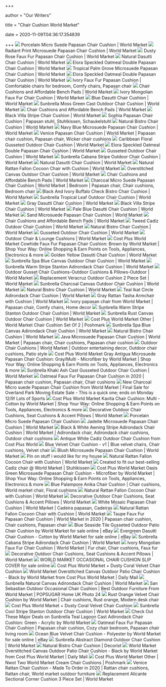 +++
        
author = "Our Writers"
        
title = "Chair Cushion World Market"
        
date = 2020-11-09T04:36:17.354839
        
+++
[ ![](https://ii3.worldmarket.com/fcgi-bin/iipsrv.fcgi?FIF=/images/worldmarket/source/20800_XXX_v1.tif&qlt=50&wid=650&cvt=jpeg)](https://ii3.worldmarket.com/fcgi-bin/iipsrv.fcgi?FIF=/images/worldmarket/source/20800_XXX_v1.tif&qlt=50&wid=650&cvt=jpeg) Porcelain Micro Suede Papasan Chair Cushion | World Market
[ ![](https://ii3.worldmarket.com/fcgi-bin/iipsrv.fcgi?FIF=/images/worldmarket/source/84091_XXX_v1.tif&wid=480&cvt=jpeg)](https://ii3.worldmarket.com/fcgi-bin/iipsrv.fcgi?FIF=/images/worldmarket/source/84091_XXX_v1.tif&wid=480&cvt=jpeg) Radiant Print Microsuede Papasan Chair Cushion | World Market
[ ![](https://ii3.worldmarket.com/fcgi-bin/iipsrv.fcgi?FIF=/images/worldmarket/source/88239_XXX_v1.tif&qlt=50&wid=650&cvt=jpeg)](https://ii3.worldmarket.com/fcgi-bin/iipsrv.fcgi?FIF=/images/worldmarket/source/88239_XXX_v1.tif&qlt=50&wid=650&cvt=jpeg) Dusty Rose Faux Fur Papasan Chair Cushion | World Market
[ ![](https://ii2.worldmarket.com/fcgi-bin/iipsrv.fcgi?FIF=/images/worldmarket/source/21932_XXX_v1.tif&wid=650&cvt=jpeg)](https://ii2.worldmarket.com/fcgi-bin/iipsrv.fcgi?FIF=/images/worldmarket/source/21932_XXX_v1.tif&wid=650&cvt=jpeg) Natural Dasutti Chair Cushion | World Market
[ ![](https://ii.worldmarket.com/fcgi-bin/iipsrv.fcgi?FIF=/images/worldmarket/source/84090_XXX_v1.tif&wid=480&cvt=jpeg)](https://ii.worldmarket.com/fcgi-bin/iipsrv.fcgi?FIF=/images/worldmarket/source/84090_XXX_v1.tif&wid=480&cvt=jpeg) Elora Speckled Oatmeal Double Papasan Chair Cushion | World Market
[ ![](https://ii.worldmarket.com/fcgi-bin/iipsrv.fcgi?FIF=/images/worldmarket/source/79708_XXX_v1.tif&wid=480&cvt=jpeg)](https://ii.worldmarket.com/fcgi-bin/iipsrv.fcgi?FIF=/images/worldmarket/source/79708_XXX_v1.tif&wid=480&cvt=jpeg) Tropical Palm Grove Microsuede Papasan Chair Cushion | World Market
[ ![](https://ii.worldmarket.com/fcgi-bin/iipsrv.fcgi?FIF=/images/worldmarket/source/84090_XXX_v2.tif&wid=480&cvt=jpeg)](https://ii.worldmarket.com/fcgi-bin/iipsrv.fcgi?FIF=/images/worldmarket/source/84090_XXX_v2.tif&wid=480&cvt=jpeg) Elora Speckled Oatmeal Double Papasan Chair Cushion | World Market
[ ![](https://i.pinimg.com/originals/4a/c7/c4/4ac7c43e7cba963c6db8a7f89326cbdb.jpg)](https://i.pinimg.com/originals/4a/c7/c4/4ac7c43e7cba963c6db8a7f89326cbdb.jpg) Ivory Faux Fur Papasan Cushion | Comfortable chairs for bedroom, Comfy  chairs, Papasan chair
[ ![](https://ii2.worldmarket.com/fcgi-bin/iipsrv.fcgi?FIF=/images/worldmarket/source/91838_XXX_v1.tif&wid=650&cvt=jpeg)](https://ii2.worldmarket.com/fcgi-bin/iipsrv.fcgi?FIF=/images/worldmarket/source/91838_XXX_v1.tif&wid=650&cvt=jpeg) Chair Cushions and Affordable Bench Pads | World Market
[ ![](https://ii3.worldmarket.com/fcgi-bin/iipsrv.fcgi?FIF=/images/worldmarket/source/68237_XXX_v1.tif&wid=650&cvt=jpeg)](https://ii3.worldmarket.com/fcgi-bin/iipsrv.fcgi?FIF=/images/worldmarket/source/68237_XXX_v1.tif&wid=650&cvt=jpeg) Ivory Mongolian Faux Fur Chair Cushion | World Market
[ ![](https://ii.worldmarket.com/fcgi-bin/iipsrv.fcgi?FIF=/images/worldmarket/source/23831_XXX_v1.tif&qlt=50&wid=650&cvt=jpeg)](https://ii.worldmarket.com/fcgi-bin/iipsrv.fcgi?FIF=/images/worldmarket/source/23831_XXX_v1.tif&qlt=50&wid=650&cvt=jpeg) Blue Dasutti Chair Cushion | World Market
[ ![](https://ii2.worldmarket.com/fcgi-bin/iipsrv.fcgi?FIF=/images/worldmarket/source/84015_XXX_v1.tif&wid=480&cvt=jpeg)](https://ii2.worldmarket.com/fcgi-bin/iipsrv.fcgi?FIF=/images/worldmarket/source/84015_XXX_v1.tif&wid=480&cvt=jpeg) Sunbrella Moss Green Cast Outdoor Chair Cushion | World Market
[ ![](https://ii2.worldmarket.com/fcgi-bin/iipsrv.fcgi?FIF=/images/worldmarket/source/91820_XXX_v1.tif&wid=650&cvt=jpeg)](https://ii2.worldmarket.com/fcgi-bin/iipsrv.fcgi?FIF=/images/worldmarket/source/91820_XXX_v1.tif&wid=650&cvt=jpeg) Chair Cushions and Affordable Bench Pads | World Market
[ ![](https://ii3.worldmarket.com/fcgi-bin/iipsrv.fcgi?FIF=/images/worldmarket/source/61963_XXX_v1.tif&wid=650&cvt=jpeg)](https://ii3.worldmarket.com/fcgi-bin/iipsrv.fcgi?FIF=/images/worldmarket/source/61963_XXX_v1.tif&wid=650&cvt=jpeg) Black Villa Stripe Chair Cushion | World Market
[ ![](https://i.pinimg.com/originals/73/b3/0d/73b30d168379c1046bb98ca87fa8c51b.jpg)](https://i.pinimg.com/originals/73/b3/0d/73b30d168379c1046bb98ca87fa8c51b.jpg) Sophia Papasan Chair Cushion | Papasan stuhl, Stuhlkissen, Schaukelstuhl
[ ![](https://ii2.worldmarket.com/fcgi-bin/iipsrv.fcgi?FIF=/images/worldmarket/source/29272_XXX_v1.tif&wid=650&cvt=jpeg)](https://ii2.worldmarket.com/fcgi-bin/iipsrv.fcgi?FIF=/images/worldmarket/source/29272_XXX_v1.tif&wid=650&cvt=jpeg) Natural Bistro Chair Cushion | World Market
[ ![](https://ii2.worldmarket.com/fcgi-bin/iipsrv.fcgi?FIF=/images/worldmarket/source/75431_XXX_v1.tif&wid=480&cvt=jpeg)](https://ii2.worldmarket.com/fcgi-bin/iipsrv.fcgi?FIF=/images/worldmarket/source/75431_XXX_v1.tif&wid=480&cvt=jpeg) Navy Blue Microsuede Papasan Chair Cushion | World Market
[ ![](https://i.pinimg.com/originals/3e/db/23/3edb23c2f32c49495665be2c28f430be.jpg)](https://i.pinimg.com/originals/3e/db/23/3edb23c2f32c49495665be2c28f430be.jpg) Venice Papasan Chair Cushion | World Market | Papasan chair cushion,  Papasan chair, Wicker chair cushions
[ ![](https://ii2.worldmarket.com/fcgi-bin/iipsrv.fcgi?FIF=/images/worldmarket/source/56748_XXX_v1.tif&wid=480&cvt=jpeg)](https://ii2.worldmarket.com/fcgi-bin/iipsrv.fcgi?FIF=/images/worldmarket/source/56748_XXX_v1.tif&wid=480&cvt=jpeg) Caribbean Floral Gusseted Outdoor Chair Cushion | World Market
[ ![](https://ii.worldmarket.com/fcgi-bin/iipsrv.fcgi?FIF=/images/worldmarket/source/84090_XXX_v3.tif&wid=480&cvt=jpeg)](https://ii.worldmarket.com/fcgi-bin/iipsrv.fcgi?FIF=/images/worldmarket/source/84090_XXX_v3.tif&wid=480&cvt=jpeg) Elora Speckled Oatmeal Double Papasan Chair Cushion | World Market
[ ![](https://ii3.worldmarket.com/fcgi-bin/iipsrv.fcgi?FIF=/images/worldmarket/source/91855_XXX_v1.tif&wid=650&cvt=jpeg)](https://ii3.worldmarket.com/fcgi-bin/iipsrv.fcgi?FIF=/images/worldmarket/source/91855_XXX_v1.tif&wid=650&cvt=jpeg) Gusseted Outdoor Chair Cushion | World Market
[ ![](https://ii.worldmarket.com/fcgi-bin/iipsrv.fcgi?FIF=/images/worldmarket/source/76876_XXX_v1.tif&wid=650&cvt=jpeg)](https://ii.worldmarket.com/fcgi-bin/iipsrv.fcgi?FIF=/images/worldmarket/source/76876_XXX_v1.tif&wid=650&cvt=jpeg) Sunbrella Cabana Stripe Outdoor Chair Cushion | World Market
[ ![](https://ii2.worldmarket.com/fcgi-bin/iipsrv.fcgi?FIF=/images/worldmarket/source/21932_XXX_v2.tif&wid=480&cvt=jpeg)](https://ii2.worldmarket.com/fcgi-bin/iipsrv.fcgi?FIF=/images/worldmarket/source/21932_XXX_v2.tif&wid=480&cvt=jpeg) Natural Dasutti Chair Cushion | World Market
[ ![](https://ii3.worldmarket.com/fcgi-bin/iipsrv.fcgi?FIF=/images/worldmarket/source/74813_XXX_v1.tif&wid=650&cvt=jpeg)](https://ii3.worldmarket.com/fcgi-bin/iipsrv.fcgi?FIF=/images/worldmarket/source/74813_XXX_v1.tif&wid=650&cvt=jpeg) Natural Rattan Fallon Cocoon Chair with Cushion | World Market
[ ![](https://ii2.worldmarket.com/fcgi-bin/iipsrv.fcgi?FIF=/images/worldmarket/source/91847_XXX_v1.tif&wid=650&cvt=jpeg)](https://ii2.worldmarket.com/fcgi-bin/iipsrv.fcgi?FIF=/images/worldmarket/source/91847_XXX_v1.tif&wid=650&cvt=jpeg) Overstitched Canvas Outdoor Chair Cushion | World Market
[ ![](https://ii3.worldmarket.com/fcgi-bin/iipsrv.fcgi?FIF=/images/worldmarket/source/95964_XXX_v1.tif&qlt=50&wid=392&cvt=jpeg)](https://ii3.worldmarket.com/fcgi-bin/iipsrv.fcgi?FIF=/images/worldmarket/source/95964_XXX_v1.tif&qlt=50&wid=392&cvt=jpeg) Chair Cushions and Affordable Bench Pads | World Market
[ ![](https://i.pinimg.com/originals/57/29/f9/5729f927790bca01c049e1808bacb06f.jpg)](https://i.pinimg.com/originals/57/29/f9/5729f927790bca01c049e1808bacb06f.jpg) Charcoal Micro Suede Papasan Chair Cushion | World Market | Bedroom |  Papasan chair, Chair cushions, Bedroom chair
[ ![](https://ii3.worldmarket.com/fcgi-bin/iipsrv.fcgi?FIF=/images/worldmarket/source/97443_XXX_v1.tif&wid=480&cvt=jpeg)](https://ii3.worldmarket.com/fcgi-bin/iipsrv.fcgi?FIF=/images/worldmarket/source/97443_XXX_v1.tif&wid=480&cvt=jpeg) Black And Ivory Buffalo Check Bistro Chair Cushion | World Market
[ ![](https://ii3.worldmarket.com/fcgi-bin/iipsrv.fcgi?FIF=/images/worldmarket/source/76874_XXX_v1.tif&wid=480&cvt=jpeg)](https://ii3.worldmarket.com/fcgi-bin/iipsrv.fcgi?FIF=/images/worldmarket/source/76874_XXX_v1.tif&wid=480&cvt=jpeg) Sunbrella Tropical Leaf Outdoor Chair Cushion | World Market
[ ![](https://ii3.worldmarket.com/fcgi-bin/iipsrv.fcgi?FIF=/images/worldmarket/source/75465_XXX_v1.tif&wid=480&cvt=jpeg)](https://ii3.worldmarket.com/fcgi-bin/iipsrv.fcgi?FIF=/images/worldmarket/source/75465_XXX_v1.tif&wid=480&cvt=jpeg) Gray Dasutti Chair Cushion | World Market
[ ![](https://ii3.worldmarket.com/fcgi-bin/iipsrv.fcgi?FIF=/images/worldmarket/source/61963_XXX_v2.tif&wid=480&cvt=jpeg)](https://ii3.worldmarket.com/fcgi-bin/iipsrv.fcgi?FIF=/images/worldmarket/source/61963_XXX_v2.tif&wid=480&cvt=jpeg) Black Villa Stripe Chair Cushion | World Market
[ ![](https://ii.worldmarket.com/fcgi-bin/iipsrv.fcgi?FIF=/images/worldmarket/source/95965_XXX_v1.tif&wid=480&cvt=jpeg)](https://ii.worldmarket.com/fcgi-bin/iipsrv.fcgi?FIF=/images/worldmarket/source/95965_XXX_v1.tif&wid=480&cvt=jpeg) Pale Blue Dasutti Chair Cushion | World Market
[ ![](https://ii2.worldmarket.com/fcgi-bin/iipsrv.fcgi?FIF=/images/worldmarket/source/98979_XXX_v1.tif&wid=480&cvt=jpeg)](https://ii2.worldmarket.com/fcgi-bin/iipsrv.fcgi?FIF=/images/worldmarket/source/98979_XXX_v1.tif&wid=480&cvt=jpeg) Sand Microsuede Papasan Chair Cushion | World Market
[ ![](https://ii2.worldmarket.com/fcgi-bin/iipsrv.fcgi?FIF=/images/worldmarket/source/91826_XXX_v1.tif&wid=650&cvt=jpeg)](https://ii2.worldmarket.com/fcgi-bin/iipsrv.fcgi?FIF=/images/worldmarket/source/91826_XXX_v1.tif&wid=650&cvt=jpeg) Chair Cushions and Affordable Bench Pads | World Market
[ ![](https://ii.worldmarket.com/fcgi-bin/iipsrv.fcgi?FIF=/images/worldmarket/source/91852_green_v1.tif&wid=2000&cvt=jpeg)](https://ii.worldmarket.com/fcgi-bin/iipsrv.fcgi?FIF=/images/worldmarket/source/91852_green_v1.tif&wid=2000&cvt=jpeg) Tweed Cadiz Outdoor Chair Cushion | World Market
[ ![](https://ii3.worldmarket.com/fcgi-bin/iipsrv.fcgi?FIF=/images/worldmarket/source/29272_XXX_v1.tif&wid=650&cvt=jpeg)](https://ii3.worldmarket.com/fcgi-bin/iipsrv.fcgi?FIF=/images/worldmarket/source/29272_XXX_v1.tif&wid=650&cvt=jpeg) Natural Bistro Chair Cushion | World Market
[ ![](https://ii3.worldmarket.com/fcgi-bin/iipsrv.fcgi?FIF=/images/worldmarket/source/91855_natural_v1.tif&wid=2000&cvt=jpeg)](https://ii3.worldmarket.com/fcgi-bin/iipsrv.fcgi?FIF=/images/worldmarket/source/91855_natural_v1.tif&wid=2000&cvt=jpeg) Gusseted Outdoor Chair Cushion | World Market
[ ![](https://ii2.worldmarket.com/fcgi-bin/iipsrv.fcgi?FIF=/images/worldmarket/source/76883_XXX_v1.tif&qlt=50&wid=392&cvt=jpeg)](https://ii2.worldmarket.com/fcgi-bin/iipsrv.fcgi?FIF=/images/worldmarket/source/76883_XXX_v1.tif&qlt=50&wid=392&cvt=jpeg) Outdoor Chair & Lounge Cushions | World Market
[ ![](https://s3.sywcdn.net/getImage?url=https%3A%2F%2Fii.worldmarket.com%2Ffcgi-bin%2Fiipsrv.fcgi%3FFIF%3D%2Fimages%2Fworldmarket%2Fsource%2F46021_XXX_v1.tif%26wid%3D2000%26cvt%3Djpeg&t=Product&w=1500&h=1500&qlt=100&mrg=1&str=1&s=4d918968d73c7f643d62a5822eba9e05)](https://s3.sywcdn.net/getImage?url=https%3A%2F%2Fii.worldmarket.com%2Ffcgi-bin%2Fiipsrv.fcgi%3FFIF%3D%2Fimages%2Fworldmarket%2Fsource%2F46021_XXX_v1.tif%26wid%3D2000%26cvt%3Djpeg&t=Product&w=1500&h=1500&qlt=100&mrg=1&str=1&s=4d918968d73c7f643d62a5822eba9e05) Cost Plus World Market Cowhide Faux Fur Papasan Chair Cushion: Brown by World  Market | Shop Your Way: Online Shopping & Earn Points on Tools, Appliances,  Electronics & more
[ ![](https://ii3.worldmarket.com/fcgi-bin/iipsrv.fcgi?FIF=/images/worldmarket/source/32981_XXX_v1.tif&wid=480&cvt=jpeg)](https://ii3.worldmarket.com/fcgi-bin/iipsrv.fcgi?FIF=/images/worldmarket/source/32981_XXX_v1.tif&wid=480&cvt=jpeg) Golden Yellow Dasutti Chair Cushion | World Market
[ ![](https://ii3.worldmarket.com/fcgi-bin/iipsrv.fcgi?FIF=/images/worldmarket/source/84003_XXX_v1.tif&wid=480&cvt=jpeg)](https://ii3.worldmarket.com/fcgi-bin/iipsrv.fcgi?FIF=/images/worldmarket/source/84003_XXX_v1.tif&wid=480&cvt=jpeg) Sunbrella Spa Blue Canvas Outdoor Chair Cushion | World Market
[ ![](https://ii3.worldmarket.com/fcgi-bin/iipsrv.fcgi?FIF=/images/worldmarket/source/83982_XXX_v1.tif&wid=480&cvt=jpeg)](https://ii3.worldmarket.com/fcgi-bin/iipsrv.fcgi?FIF=/images/worldmarket/source/83982_XXX_v1.tif&wid=480&cvt=jpeg) Sunbrella Warm Stripe Stanton Adirondack Chair Cushion | World Market
[ ![](https://ii3.worldmarket.com/fcgi-bin/iipsrv.fcgi?FIF=/images/worldmarket/source/76906_XXX_v1.tif&qlt=50&wid=392&cvt=jpeg)](https://ii3.worldmarket.com/fcgi-bin/iipsrv.fcgi?FIF=/images/worldmarket/source/76906_XXX_v1.tif&qlt=50&wid=392&cvt=jpeg) Outdoor Gusset Chair Cushions-Outdoor Cushions & Pillows-Outdoor | World  Market
[ ![](https://ii.worldmarket.com/fcgi-bin/iipsrv.fcgi?FIF=/images/worldmarket/source/36656_XXX_v1.tif&wid=480&cvt=jpeg)](https://ii.worldmarket.com/fcgi-bin/iipsrv.fcgi?FIF=/images/worldmarket/source/36656_XXX_v1.tif&wid=480&cvt=jpeg) Replacement Veracruz Outdoor Cushion 2 Piece Set | World Market
[ ![](https://ii2.worldmarket.com/fcgi-bin/iipsrv.fcgi?FIF=/images/worldmarket/source/76884_XXX_v1.tif&wid=650&cvt=jpeg)](https://ii2.worldmarket.com/fcgi-bin/iipsrv.fcgi?FIF=/images/worldmarket/source/76884_XXX_v1.tif&wid=650&cvt=jpeg) Sunbrella Charcoal Canvas Outdoor Chair Cushion | World Market
[ ![](https://ii3.worldmarket.com/fcgi-bin/iipsrv.fcgi?FIF=/images/worldmarket/source/29272_XXX_v3.tif&wid=480&cvt=jpeg)](https://ii3.worldmarket.com/fcgi-bin/iipsrv.fcgi?FIF=/images/worldmarket/source/29272_XXX_v3.tif&wid=480&cvt=jpeg) Natural Bistro Chair Cushion | World Market
[ ![](https://ii2.worldmarket.com/fcgi-bin/iipsrv.fcgi?FIF=/images/worldmarket/source/91876_XXX_v1.tif&wid=480&cvt=jpeg)](https://ii2.worldmarket.com/fcgi-bin/iipsrv.fcgi?FIF=/images/worldmarket/source/91876_XXX_v1.tif&wid=480&cvt=jpeg) Teal Ikat Circle Adirondack Chair Cushion | World Market
[ ![](https://ii.worldmarket.com/fcgi-bin/iipsrv.fcgi?FIF=/images/worldmarket/source/80933_XXX_v1.tif&wid=480&cvt=jpeg)](https://ii.worldmarket.com/fcgi-bin/iipsrv.fcgi?FIF=/images/worldmarket/source/80933_XXX_v1.tif&wid=480&cvt=jpeg) Gray Rattan Tasha Armchair with Cushion | World Market
[ ![](https://i.pinimg.com/originals/f0/c4/2a/f0c42afbe5e39a0bc139b1d41f79d143.jpg)](https://i.pinimg.com/originals/f0/c4/2a/f0c42afbe5e39a0bc139b1d41f79d143.jpg) Ivory papasan chair from World Market | Papasan chair, Comfy chairs, Home  decor
[ ![](https://ii.worldmarket.com/fcgi-bin/iipsrv.fcgi?FIF=/images/worldmarket/source/83983_XXX_v1.tif&wid=480&cvt=jpeg)](https://ii.worldmarket.com/fcgi-bin/iipsrv.fcgi?FIF=/images/worldmarket/source/83983_XXX_v1.tif&wid=480&cvt=jpeg) Sunbrella Warm Stripe Stanton Outdoor Chair Cushion | World Market
[ ![](https://ii2.worldmarket.com/fcgi-bin/iipsrv.fcgi?FIF=/images/worldmarket/source/83969_XXX_v1.tif&wid=480&cvt=jpeg)](https://ii2.worldmarket.com/fcgi-bin/iipsrv.fcgi?FIF=/images/worldmarket/source/83969_XXX_v1.tif&wid=480&cvt=jpeg) Sunbrella Rust Canvas Outdoor Chair Cushion | World Market
[ ![](https://dtpmhvbsmffsz.cloudfront.net/posts/2017/10/08/59da8fa37f0a056e54002880/m_59da8fadf739bc0d06002e9f.jpg)](https://dtpmhvbsmffsz.cloudfront.net/posts/2017/10/08/59da8fa37f0a056e54002880/m_59da8fadf739bc0d06002e9f.jpg) Cost Plus World Market Other | World Market Chair Cushion Set Of 2 |  Poshmark
[ ![](https://ii3.worldmarket.com/fcgi-bin/iipsrv.fcgi?FIF=/images/worldmarket/source/84000_XXX_v1.tif&wid=480&cvt=jpeg)](https://ii3.worldmarket.com/fcgi-bin/iipsrv.fcgi?FIF=/images/worldmarket/source/84000_XXX_v1.tif&wid=480&cvt=jpeg) Sunbrella Spa Blue Canvas Adirondack Chair Cushion | World Market
[ ![](https://res.cloudinary.com/powerreviews/image/upload/c_fill,d_portal-no-product-image_ttlfpi.svg,f_auto,g_auto,h_400,q_auto,w_auto,z_0.5/d_portal-no-product-image_ttlfpi.svg/prod/yhssszwtfwillno85ntx)](https://res.cloudinary.com/powerreviews/image/upload/c_fill,d_portal-no-product-image_ttlfpi.svg,f_auto,g_auto,h_400,q_auto,w_auto,z_0.5/d_portal-no-product-image_ttlfpi.svg/prod/yhssszwtfwillno85ntx) Natural Bistro Chair Cushion | World Market
[ ![](https://i.pinimg.com/originals/07/14/d7/0714d7c1d979a50f7d578e29ffb0a294.jpg)](https://i.pinimg.com/originals/07/14/d7/0714d7c1d979a50f7d578e29ffb0a294.jpg) Java Microsuede Papasan Chair Cushion | World Market | Papasan chair, Chair  cushions, Papasan chair cushion
[ ![](https://i.pinimg.com/originals/43/60/aa/4360aa31bbcdff6610e56af0624ff8be.jpg)](https://i.pinimg.com/originals/43/60/aa/4360aa31bbcdff6610e56af0624ff8be.jpg) Outdoor Chair Cushions | World Market | Outdoor entertaining decor, Outdoor chair  cushions, Patio style
[ ![](https://s1.sywcdn.net/getImage?url=https%3A%2F%2Fii.worldmarket.com%2Ffcgi-bin%2Fiipsrv.fcgi%3FFIF%3D%2Fimages%2Fworldmarket%2Fsource%2F32977_XXX_v1.tif%26wid%3D2000%26cvt%3Djpeg&t=Product&w=1500&h=1500&qlt=100&mrg=1&str=1&s=7ef93e5a232b55b8470d481d36eda6d5)](https://s1.sywcdn.net/getImage?url=https%3A%2F%2Fii.worldmarket.com%2Ffcgi-bin%2Fiipsrv.fcgi%3FFIF%3D%2Fimages%2Fworldmarket%2Fsource%2F32977_XXX_v1.tif%26wid%3D2000%26cvt%3Djpeg&t=Product&w=1500&h=1500&qlt=100&mrg=1&str=1&s=7ef93e5a232b55b8470d481d36eda6d5) Cost Plus World Market Gray Antigua Microsuede Papasan Chair Cushion:  Gray/Multi - Microfiber by World Market | Shop Your Way: Online Shopping &  Earn Points on Tools, Appliances, Electronics & more
[ ![](https://ii.worldmarket.com/fcgi-bin/iipsrv.fcgi?FIF=/images/worldmarket/source/76901_XXX_v1.tif&wid=480&cvt=jpeg)](https://ii.worldmarket.com/fcgi-bin/iipsrv.fcgi?FIF=/images/worldmarket/source/76901_XXX_v1.tif&wid=480&cvt=jpeg) Sunbrella Khaki Ash Cast Gusseted Outdoor Chair Cushion | World Market
[ ![](https://i.pinimg.com/564x/ae/9f/9c/ae9f9c020d02e96cd1baa0319acf2032.jpg)](https://i.pinimg.com/564x/ae/9f/9c/ae9f9c020d02e96cd1baa0319acf2032.jpg) Oatmeal Faux Fur Papasan Chair Cushion in 2020 | Papasan chair cushion,  Papasan chair, Chair cushions
[ ![](https://18cfdfd73150f69310ab-4d842a0601d0ae955a714605e7fb6d6f.ssl.cf2.rackcdn.com/6465/4679071.jpg)](https://18cfdfd73150f69310ab-4d842a0601d0ae955a714605e7fb6d6f.ssl.cf2.rackcdn.com/6465/4679071.jpg) New Charcoal Micro suede Papasan Chair Cushion from World Market | Final  Sale for Overland Park Moving Estate Sale - This is a quick one; ends on  Monday 12/9! Lots of Sports
[ ![](https://s4.sywcdn.net/getImage?url=https%3A%2F%2Fii.worldmarket.com%2Ffcgi-bin%2Fiipsrv.fcgi%3FFIF%3D%2Fimages%2Fworldmarket%2Fsource%2F13443_XXX_v1.tif%26wid%3D2000%26cvt%3Djpeg&t=Product&w=1500&h=1500&qlt=100&mrg=1&str=1&s=25c1101e95af14d5133584c9b40f3700)](https://s4.sywcdn.net/getImage?url=https%3A%2F%2Fii.worldmarket.com%2Ffcgi-bin%2Fiipsrv.fcgi%3FFIF%3D%2Fimages%2Fworldmarket%2Fsource%2F13443_XXX_v1.tif%26wid%3D2000%26cvt%3Djpeg&t=Product&w=1500&h=1500&qlt=100&mrg=1&str=1&s=25c1101e95af14d5133584c9b40f3700) Cost Plus World Market Kavita Chair Cushion: Multi - Cotton by World Market  | Shop Your Way: Online Shopping & Earn Points on Tools, Appliances,  Electronics & more
[ ![](https://ii.worldmarket.com/fcgi-bin/iipsrv.fcgi?FIF=/images/worldmarket/source/91893_XXX_v1.tif&qlt=50&wid=392&cvt=jpeg)](https://ii.worldmarket.com/fcgi-bin/iipsrv.fcgi?FIF=/images/worldmarket/source/91893_XXX_v1.tif&qlt=50&wid=392&cvt=jpeg) Decorative Outdoor Chair Cushions, Seat Cushions & Accent Pillows | World  Market
[ ![](https://i.pinimg.com/originals/1a/99/6a/1a996a16986c45389dad5249b8634ac7.jpg)](https://i.pinimg.com/originals/1a/99/6a/1a996a16986c45389dad5249b8634ac7.jpg) Porcelain Micro Suede Papasan Chair Cushion
[ ![](https://ii.worldmarket.com/fcgi-bin/iipsrv.fcgi?FIF=/images/worldmarket/source/75430_XXX_v1.tif&wid=650&cvt=jpeg)](https://ii.worldmarket.com/fcgi-bin/iipsrv.fcgi?FIF=/images/worldmarket/source/75430_XXX_v1.tif&wid=650&cvt=jpeg) Jadeite Microsuede Papasan Chair Cushion | World Market
[ ![](https://i.pinimg.com/564x/85/93/dc/8593dcbccbd452c32b77b0fb118616e3.jpg)](https://i.pinimg.com/564x/85/93/dc/8593dcbccbd452c32b77b0fb118616e3.jpg) Black & White Awning Stripe Adirondack Chair Cushion | World Market |  Adirondack chair, Adirondack chair cushions, Outdoor chair cushions
[ ![](https://img-fs-0.wnlimg.com/p/4e0/ec4/a51/afcb399a1a3837f5524ae4a/x354-q80.jpg)](https://img-fs-0.wnlimg.com/p/4e0/ec4/a51/afcb399a1a3837f5524ae4a/x354-q80.jpg) Antique White Cadiz Outdoor Chair Cushion from Cost Plus World
[ ![](https://i.pinimg.com/736x/4c/76/8c/4c768c42d677f967e6c24187b898c140.jpg)](https://i.pinimg.com/736x/4c/76/8c/4c768c42d677f967e6c24187b898c140.jpg) Blue Velvet Chair Cushion - v1 | Blue velvet chairs, Chair cushions, Velvet  chair
[ ![](https://ii2.worldmarket.com/fcgi-bin/iipsrv.fcgi?FIF=/images/worldmarket/source/75429_XXX_v2.tif&wid=480&cvt=jpeg)](https://ii2.worldmarket.com/fcgi-bin/iipsrv.fcgi?FIF=/images/worldmarket/source/75429_XXX_v2.tif&wid=480&cvt=jpeg) Blush Microsuede Papasan Chair Cushion | World Market
[ ![](https://i.pinimg.com/originals/2c/9d/cd/2c9dcd496969029b5aa2550657b6c787.jpg)](https://i.pinimg.com/originals/2c/9d/cd/2c9dcd496969029b5aa2550657b6c787.jpg) Pin on stuff i would like for my house
[ ![](https://ii3.worldmarket.com/fcgi-bin/iipsrv.fcgi?FIF=/images/worldmarket/source/74813_XXX_v5.tif&wid=480&cvt=jpeg)](https://ii3.worldmarket.com/fcgi-bin/iipsrv.fcgi?FIF=/images/worldmarket/source/74813_XXX_v5.tif&wid=480&cvt=jpeg) Natural Rattan Fallon Cocoon Chair with Cushion | World Market
[ ![](https://i.pinimg.com/736x/5d/59/32/5d593246deef90f42cafa16432a67500.jpg)](https://i.pinimg.com/736x/5d/59/32/5d593246deef90f42cafa16432a67500.jpg) Created to fit our best-selling Cadiz chair @ World Market | Stuhlkissen
[ ![](https://s2.sywcdn.net/getImage?url=https%3A%2F%2Fii.worldmarket.com%2Ffcgi-bin%2Fiipsrv.fcgi%3FFIF%3D%2Fimages%2Fworldmarket%2Fsource%2F38822_XXX_v1.tif%26wid%3D2000%26cvt%3Djpeg&t=Product&w=1500&h=1500&qlt=100&mrg=1&str=1&s=baad2f567cd02b071cea79ef33961cac)](https://s2.sywcdn.net/getImage?url=https%3A%2F%2Fii.worldmarket.com%2Ffcgi-bin%2Fiipsrv.fcgi%3FFIF%3D%2Fimages%2Fworldmarket%2Fsource%2F38822_XXX_v1.tif%26wid%3D2000%26cvt%3Djpeg&t=Product&w=1500&h=1500&qlt=100&mrg=1&str=1&s=baad2f567cd02b071cea79ef33961cac) Cost Plus World Market Oasis Green Microsuede Papasan Chair Cushion -  Microfiber by World Market | Shop Your Way: Online Shopping & Earn Points  on Tools, Appliances, Electronics & more
[ ![](https://i.pinimg.com/originals/78/33/42/783342fe493c74fbcef2c18454af0fa6.jpg)](https://i.pinimg.com/originals/78/33/42/783342fe493c74fbcef2c18454af0fa6.jpg) Blue Palampore Anika Chair Cushion | Chair cushions, World market chair,  Floral cushions
[ ![](https://ii3.worldmarket.com/fcgi-bin/iipsrv.fcgi?FIF=/images/worldmarket/source/74813_XXX_v3.tif&wid=480&cvt=jpeg)](https://ii3.worldmarket.com/fcgi-bin/iipsrv.fcgi?FIF=/images/worldmarket/source/74813_XXX_v3.tif&wid=480&cvt=jpeg) Natural Rattan Fallon Cocoon Chair with Cushion | World Market
[ ![](https://ii3.worldmarket.com/fcgi-bin/iipsrv.fcgi?FIF=/images/worldmarket/source/85697_XXX_v1.tif&qlt=50&wid=392&cvt=jpeg)](https://ii3.worldmarket.com/fcgi-bin/iipsrv.fcgi?FIF=/images/worldmarket/source/85697_XXX_v1.tif&qlt=50&wid=392&cvt=jpeg) Decorative Outdoor Chair Cushions, Seat Cushions & Accent Pillows | World  Market
[ ![](https://i.pinimg.com/originals/71/d4/33/71d4337ecd7a974ba103386d9fda28e0.jpg)](https://i.pinimg.com/originals/71/d4/33/71d4337ecd7a974ba103386d9fda28e0.jpg) White Mosaic Papasan Chair Cushion | World Market | Cadeira papasan,  Cadeiras
[ ![](https://ii3.worldmarket.com/fcgi-bin/iipsrv.fcgi?FIF=/images/worldmarket/source/74813_XXX_v2.tif&wid=480&cvt=jpeg)](https://ii3.worldmarket.com/fcgi-bin/iipsrv.fcgi?FIF=/images/worldmarket/source/74813_XXX_v2.tif&wid=480&cvt=jpeg) Natural Rattan Fallon Cocoon Chair with Cushion | World Market
[ ![](https://i.pinimg.com/474x/ca/24/ff/ca24ffb82413a504fabdc7ebd4250e64.jpg)](https://i.pinimg.com/474x/ca/24/ff/ca24ffb82413a504fabdc7ebd4250e64.jpg) Taupe Faux Fur Papasan Chair Cushion | World Market in 2020 | Papasan chair  cushion, Chair cushions, Papasan chair
[ ![](https://i.ebayimg.com/images/g/CdEAAOSwpr9eDqmM/s-l640.jpg)](https://i.ebayimg.com/images/g/CdEAAOSwpr9eDqmM/s-l640.jpg) Blue Seaside Tile Gusseted Outdoor Patio Chair Cushion by World Market for  sale online | eBay
[ ![](https://i.ebayimg.com/images/g/Pa8AAOSwW55bXh8H/s-l640.jpg)](https://i.ebayimg.com/images/g/Pa8AAOSwW55bXh8H/s-l640.jpg) Evergreen Dasutti Chair Cushion - Cotton by World Market for sale online |  eBay
[ ![](https://ii3.worldmarket.com/fcgi-bin/iipsrv.fcgi?FIF=/images/worldmarket/source/76872_XXX_v1.tif&wid=480&cvt=jpeg)](https://ii3.worldmarket.com/fcgi-bin/iipsrv.fcgi?FIF=/images/worldmarket/source/76872_XXX_v1.tif&wid=480&cvt=jpeg) Sunbrella Cabana Stripe Adirondack Chair Cushion | World Market
[ ![](https://i.pinimg.com/originals/47/b4/94/47b494c1838166957dfb140fd2ad58ad.png)](https://i.pinimg.com/originals/47/b4/94/47b494c1838166957dfb140fd2ad58ad.png) Ivory Mongolian Faux Fur Chair Cushion | World Market | Fur chair, Chair  cushions, Faux fur
[ ![](https://ii3.worldmarket.com/fcgi-bin/iipsrv.fcgi?FIF=/images/worldmarket/source/91860_XXX_v1.tif&qlt=50&wid=392&cvt=jpeg)](https://ii3.worldmarket.com/fcgi-bin/iipsrv.fcgi?FIF=/images/worldmarket/source/91860_XXX_v1.tif&qlt=50&wid=392&cvt=jpeg) Decorative Outdoor Chair Cushions, Seat Cushions & Accent Pillows | World  Market
[ ![](https://i.ebayimg.com/images/g/nvwAAOSw93ZavaIQ/s-l640.jpg)](https://i.ebayimg.com/images/g/nvwAAOSw93ZavaIQ/s-l640.jpg) WORLD MARKET OCCASIONAL CHAIR CUSHION SLIP COVER for sale online
[ ![](https://s3.r29static.com/bin/shop/d13/x,85/2251656/image.webp)](https://s3.r29static.com/bin/shop/d13/x,85/2251656/image.webp) Cost Plus World Market + Dusty Coral Velvet Chair Cushion
[ ![](https://ii.worldmarket.com/fcgi-bin/iipsrv.fcgi?FIF=/images/worldmarket/source/91852_XXX_v1.tif&wid=2000&cvt=jpeg)](https://ii.worldmarket.com/fcgi-bin/iipsrv.fcgi?FIF=/images/worldmarket/source/91852_XXX_v1.tif&wid=2000&cvt=jpeg) World Market Overstitched Canvas Outdoor Patio Chair Cushion - Black by World  Market from Cost Plus World Market | Daily Mail
[ ![](https://ii2.worldmarket.com/fcgi-bin/iipsrv.fcgi?FIF=/images/worldmarket/source/76964_XXX_v1.tif&wid=480&cvt=jpeg)](https://ii2.worldmarket.com/fcgi-bin/iipsrv.fcgi?FIF=/images/worldmarket/source/76964_XXX_v1.tif&wid=480&cvt=jpeg) Sunbrella Natural Canvas Adirondack Chair Cushion | World Market
[ ![](https://media1.popsugar-assets.com/files/thumbor/Ft_3aVHkcov7Kimia84aKkdHHg8/fit-in/2048xorig/filters:format_auto-!!-:strip_icc-!!-/2019/04/22/866/n/1922794/111f4fe1fd3c0861_netimgKRqAFg/i/San-Sebastian-Outdoor-Occasional-Chair-Cushion.jpg)](https://media1.popsugar-assets.com/files/thumbor/Ft_3aVHkcov7Kimia84aKkdHHg8/fit-in/2048xorig/filters:format_auto-!!-:strip_icc-!!-/2019/04/22/866/n/1922794/111f4fe1fd3c0861_netimgKRqAFg/i/San-Sebastian-Outdoor-Occasional-Chair-Cushion.jpg) San Sebastian Outdoor Occasional Chair Cushion | Best Outdoor Furniture  From World Market | POPSUGAR Home UK Photo 24
[ ![](https://i.pinimg.com/originals/b9/6b/42/b96b4298f4b8d27905d39e15e212b4d3.jpg)](https://i.pinimg.com/originals/b9/6b/42/b96b4298f4b8d27905d39e15e212b4d3.jpg) Rust Orange Velvet Chair Cushion by World Market | Chair cushions, Rust  orange, Modern desk chair
[ ![](https://s1.r29static.com/bin/shop/ddd/x,85/2251657/image.webp)](https://s1.r29static.com/bin/shop/ddd/x,85/2251657/image.webp) Cost Plus World Market + Dusty Coral Velvet Chair Cushion
[ ![](https://ii.worldmarket.com/fcgi-bin/iipsrv.fcgi?FIF=/images/worldmarket/source/83988_XXX_v1.tif&wid=480&cvt=jpeg)](https://ii.worldmarket.com/fcgi-bin/iipsrv.fcgi?FIF=/images/worldmarket/source/83988_XXX_v1.tif&wid=480&cvt=jpeg) Sunbrella Cool Stripe Stanton Outdoor Chair Cushion | World Market
[ ![](https://images.prod.meredith.com/product/be45a11e26ff58ca944c680cb17f5222/1557560742281/l/sunbrella-teal-lagoon-cast-adirondack-chair-cushion-green-acrylic-by-world-market)](https://images.prod.meredith.com/product/be45a11e26ff58ca944c680cb17f5222/1557560742281/l/sunbrella-teal-lagoon-cast-adirondack-chair-cushion-green-acrylic-by-world-market) Check Out These Major Deals on Sunbrella Teal Lagoon Cast Adirondack Chair  Cushion: Green - Acrylic by World Market
[ ![](https://i.pinimg.com/736x/64/2b/63/642b631c04c7394527d4f101eac7dbe1.jpg)](https://i.pinimg.com/736x/64/2b/63/642b631c04c7394527d4f101eac7dbe1.jpg) Oatmeal Faux Fur Papasan Chair Cushion | Papasan chair cushion, Cozy chair  bedroom, Papasan chair living room
[ ![](https://i.ebayimg.com/images/g/NuAAAOSw9H5bQqd6/s-l1600.jpg)](https://i.ebayimg.com/images/g/NuAAAOSw9H5bQqd6/s-l1600.jpg) Ocean Blue Velvet Chair Cushion - Polyester by World Market for sale online  | eBay
[ ![](https://ii.worldmarket.com/fcgi-bin/iipsrv.fcgi?FIF=/images/worldmarket/source/76881_XXX_v1.tif&wid=650&cvt=jpeg)](https://ii.worldmarket.com/fcgi-bin/iipsrv.fcgi?FIF=/images/worldmarket/source/76881_XXX_v1.tif&wid=650&cvt=jpeg) Sunbrella Abstract Diamond Outdoor Chair Cushion | World Market
[ ![](https://www.decorist.com/static/finds/product_images/full_size/216048-189114-untitled-10-copy-efe0dd9446f4a3653bdf0710cf8b86b6.857abffc4c9bcd343484fb4c58fea1a1.png)](https://www.decorist.com/static/finds/product_images/full_size/216048-189114-untitled-10-copy-efe0dd9446f4a3653bdf0710cf8b86b6.857abffc4c9bcd343484fb4c58fea1a1.png) Natural Bistro Chair Cushion | Decorist
[ ![](https://ii.worldmarket.com/fcgi-bin/iipsrv.fcgi?FIF=/images/worldmarket/source/91875_XXX_v1.tif&wid=2000&cvt=jpeg)](https://ii.worldmarket.com/fcgi-bin/iipsrv.fcgi?FIF=/images/worldmarket/source/91875_XXX_v1.tif&wid=2000&cvt=jpeg) World Market Overstitched Canvas Outdoor Patio Chair Cushion - Black by World  Market from Cost Plus World Market | Daily Mail
[ ![](https://di2ponv0v5otw.cloudfront.net/posts/2020/08/18/5f3c2c82941f17b955bb317f/m_5f3c2cbe2ca9ab0b0a7de989.jpg)](https://di2ponv0v5otw.cloudfront.net/posts/2020/08/18/5f3c2c82941f17b955bb317f/m_5f3c2cbe2ca9ab0b0a7de989.jpg) Cost Plus World Market Other | Nwot Two World Market Cream Chair Cushions |  Poshmark
[ ![](https://i.pinimg.com/originals/d4/1a/e5/d41ae55a191da4be7db925b080dff93d.jpg)](https://i.pinimg.com/originals/d4/1a/e5/d41ae55a191da4be7db925b080dff93d.jpg) Venice Rattan Chair Cushion - Made To Order in 2020 | Rattan chair cushions,  Rattan chair, World market outdoor furniture
[ ![](https://ii2.worldmarket.com/fcgi-bin/iipsrv.fcgi?FIF=/images/worldmarket/source/85699_XXX_v1.tif&wid=480&cvt=jpeg)](https://ii2.worldmarket.com/fcgi-bin/iipsrv.fcgi?FIF=/images/worldmarket/source/85699_XXX_v1.tif&wid=480&cvt=jpeg) Replacement Alicante Sectional Corner Cushion 3 Piece Set | World Market
